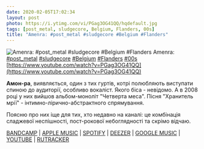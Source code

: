 ```yaml
---
date: 2020-02-05T17:02:34
layout: post
photo: https://i.ytimg.com/vi/PGag3OG41QQ/hqdefault.jpg
tags: [post_metal, sludgecore, Belgium, Flanders, 00s]
title: "Amenra: #post_metal #sludgecore #Belgium #Flanders"
---
```

![Amenra: #post_metal #sludgecore #Belgium #Flanders](https://i.ytimg.com/vi/PGag3OG41QQ/hqdefault.jpg)
Amenra: [#post_metal](/tags/#post_metal) [#sludgecore](/tags/#sludgecore) [#Belgium](/tags/#Belgium) [#Flanders](/tags/#Flanders) [#00s](/tags/#00s) [https://www.youtube.com/watch?v=PGag3OG41QQ](https://www.youtube.com/watch?v=PGag3OG41QQ)

**Амон-ра**, виявляється, один з тих гуртів, котрі полюбляють виступати спиною до аудиторії, особливо вокаліст. Якого біса - невідомо. А в 2008 році у них вийшов альбом-моноліт &quot;Четверта меса&quot;. Пісня &quot;Хранитель мрії&quot; - інтимно-лірично-абстрактного спрямування.

Поясню про них іще для тих, хто недавно на каналі: це комбінація сладжевої неспішності, пост-рокової небоглядності та скрімо відчаю.

[BANDCAMP](https://amenra.bandcamp.com/album/mass-iiii) \| [APPLE MUSIC](https://music.apple.com/be/album/mass-iiii/423914040) \| [SPOTIFY](https://open.spotify.com/playlist/62dKENzSCaMxi2ykhFONwr) \| [DEEZER](https://www.deezer.com/album/2216011?utm_source=deezer&amp;utm_content=album-2216011&amp;utm_term=1601611822_1580914826&amp;utm_medium=web) \| [GOOGLE MUSIC](https://play.google.com/music/m/Bxm6nuh6hu4wvi5ryc3uvgna4ti?t=Mass_IIII_-_Amenra) \| [YOUTUBE](https://www.youtube.com/playlist?list=OLAK5uy_mEzrq3a4BPxoZrdGfl_cctIHpCs2VQI2A) \| [RUTRACKER](https://rutracker.org/forum/viewtopic.php?t=3839799)